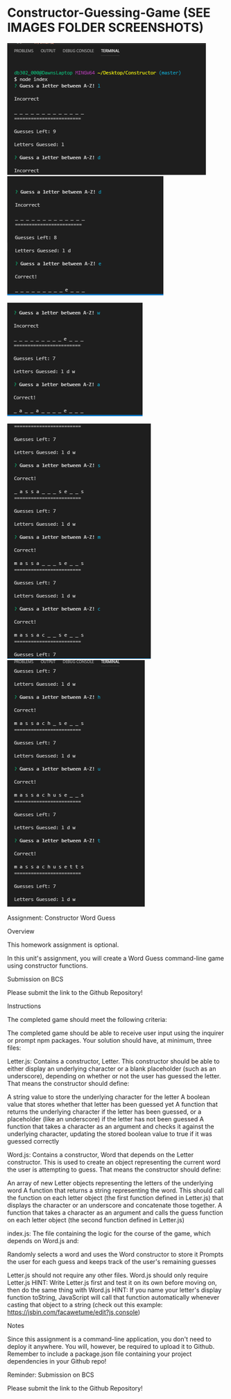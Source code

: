 # Constructor-Guessing-Game (SEE IMAGES FOLDER SCREENSHOTS)


![](images/Constructor1.png)                                                              ![](images/Constructor2.png)






   ![](images/Constructor3.png)                                                                  




![](images/Constructor4.png)                                                                 ![](images/Constructor5.png)   





Assignment: Constructor Word Guess

Overview

This homework assignment is optional.

In this unit's assignment, you will create a Word Guess command-line game using constructor functions.

Submission on BCS


Please submit the link to the Github Repository!

Instructions

The completed game should meet the following criteria:


The completed game should be able to receive user input using the inquirer or prompt npm packages.
Your solution should have, at minimum, three files:


Letter.js: Contains a constructor, Letter. This constructor should be able to either display an underlying character or a blank placeholder (such as an underscore), depending on whether or not the user has guessed the letter. That means the constructor should define:


A string value to store the underlying character for the letter
A boolean value that stores whether that letter has been guessed yet
A function that returns the underlying character if the letter has been guessed, or a placeholder (like an underscore) if the letter has not been guessed
A function that takes a character as an argument and checks it against the underlying character, updating the stored boolean value to true if it was guessed correctly



Word.js: Contains a constructor, Word that depends on the Letter constructor. This is used to create an object representing the current word the user is attempting to guess. That means the constructor should define:


An array of new Letter objects representing the letters of the underlying word
A function that returns a string representing the word. This should call the function on each letter object (the first function defined in Letter.js) that displays the character or an underscore and concatenate those together.
A function that takes a character as an argument and calls the guess function on each letter object (the second function defined in Letter.js)


index.js: The file containing the logic for the course of the game, which depends on Word.js and:


Randomly selects a word and uses the Word constructor to store it
Prompts the user for each guess and keeps track of the user's remaining guesses


Letter.js should not require any other files.
Word.js should only require Letter.js
HINT: Write Letter.js first and test it on its own before moving on, then do the same thing with Word.js
HINT: If you name your letter's display function toString, JavaScript will call that function automatically whenever casting that object to a string (check out this example: https://jsbin.com/facawetume/edit?js,console)


Notes


Since this assignment is a command-line application, you don't need to deploy it anywhere. You will, however, be required to upload it to Github.
Remember to include a package.json file containing your project dependencies in your Github repo!



Reminder: Submission on BCS


Please submit the link to the Github Repository!



